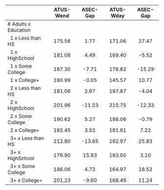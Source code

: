 
|                      |    ATUS-Wend |     ASEC-Gap |    ATUS-Wday |     ASEC-Gap |
| -------------------- | :----------: | :----------: | :----------: | :----------: |
| # Adults x Education |              |              |              |              |
| &nbsp;&nbsp;1 x Less than HS |       175.56 |         1.77 |       171.06 |        27.47 |
| &nbsp;&nbsp;1 x HighSchool |       181.08 |         4.49 |       169.40 |        -5.52 |
| &nbsp;&nbsp;1 x Some College |       187.30 |        -7.71 |       178.82 |       -15.29 |
| &nbsp;&nbsp;1 x College+ |       180.99 |        -0.05 |       145.57 |        10.77 |
| &nbsp;&nbsp;2 x Less than HS |       191.06 |         2.97 |       197.87 |        -4.04 |
| &nbsp;&nbsp;2 x HighSchool |       201.96 |       -11.53 |       210.75 |       -12.33 |
| &nbsp;&nbsp;2 x Some College |       190.62 |         5.27 |       198.06 |        -0.79 |
| &nbsp;&nbsp;2 x College+ |       192.45 |         3.53 |       181.81 |         7.22 |
| &nbsp;&nbsp;3+ x Less than HS |       212.90 |       -13.65 |       162.97 |        25.83 |
| &nbsp;&nbsp;3+ x HighSchool |       176.90 |        15.93 |       183.00 |         3.10 |
| &nbsp;&nbsp;3+ x Some College |       186.06 |         4.73 |       164.97 |        16.52 |
| &nbsp;&nbsp;3+ x College+ |       201.23 |        -9.60 |       168.49 |        11.24 |

